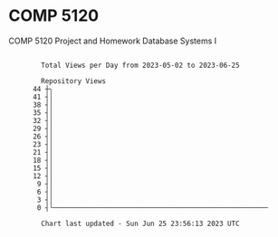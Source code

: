 # COMP 5120
COMP 5120 Project and Homework 
Database Systems I

```

        Total Views per Day from 2023-05-02 to 2023-06-25

        Repository Views
      44 ┼╮
      41 ┤│
      38 ┤│
      35 ┤│
      32 ┤│
      29 ┤│
      26 ┤│
      23 ┤│
      21 ┤│
      18 ┤│
      15 ┤│
      12 ┤│
       9 ┤│
       6 ┤│
       3 ┤│
       0 ┤╰─────────────────────────────────────────────────────

        Chart last updated - Sun Jun 25 23:56:13 2023 UTC
        
```
